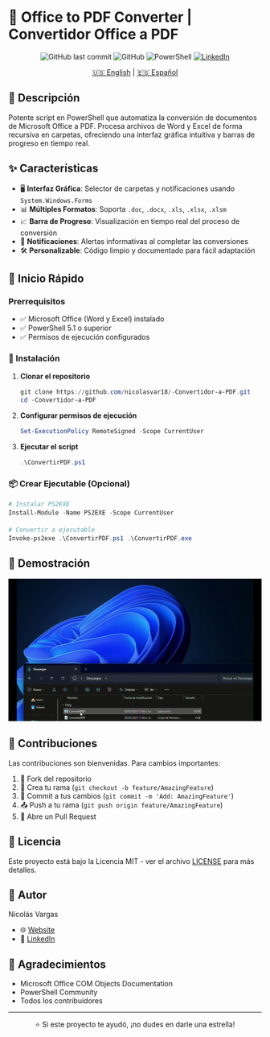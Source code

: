 # 📄 Office to PDF Converter | Convertidor Office a PDF

<div align="center">

![GitHub last commit](https://img.shields.io/github/last-commit/nicolasvar18/-Convertidor-a-PDF)
![GitHub](https://img.shields.io/github/license/nicolasvar18/-Convertidor-a-PDF)
![PowerShell](https://img.shields.io/badge/PowerShell-%235391FE.svg?style=flat&logo=powershell&logoColor=white)
[![LinkedIn](https://img.shields.io/badge/LinkedIn-Nicolas%20Vargas-blue?style=flat&logo=linkedin)](https://www.linkedin.com/in/nicolas-vargas-956b79166/)

[🇺🇸 English](./README.en.md) | [🇪🇸 Español](./README.md)

</div>

## 📝 Descripción

Potente script en PowerShell que automatiza la conversión de documentos de Microsoft Office a PDF. Procesa archivos de Word y Excel de forma recursiva en carpetas, ofreciendo una interfaz gráfica intuitiva y barras de progreso en tiempo real.

## ✨ Características

- 🖥️ **Interfaz Gráfica**: Selector de carpetas y notificaciones usando `System.Windows.Forms`
- 📊 **Múltiples Formatos**: Soporta `.doc`, `.docx`, `.xls`, `.xlsx`, `.xlsm`
- 📈 **Barra de Progreso**: Visualización en tiempo real del proceso de conversión
- 🔔 **Notificaciones**: Alertas informativas al completar las conversiones
- 🛠️ **Personalizable**: Código limpio y documentado para fácil adaptación

## 🚀 Inicio Rápido

### Prerrequisitos

- ✅ Microsoft Office (Word y Excel) instalado
- ✅ PowerShell 5.1 o superior
- ✅ Permisos de ejecución configurados

### 🔧 Instalación

1. **Clonar el repositorio**
   ```powershell
   git clone https://github.com/nicolasvar18/-Convertidor-a-PDF.git
   cd -Convertidor-a-PDF
   ```

2. **Configurar permisos de ejecución**
   ```powershell
   Set-ExecutionPolicy RemoteSigned -Scope CurrentUser
   ```

3. **Ejecutar el script**
   ```powershell
   .\ConvertirPDF.ps1
   ```

### 📦 Crear Ejecutable (Opcional)

```powershell
# Instalar PS2EXE
Install-Module -Name PS2EXE -Scope CurrentUser

# Convertir a ejecutable
Invoke-ps2exe .\ConvertirPDF.ps1 .\ConvertirPDF.exe
```

## 📸 Demostración

<div align="center">
  <img src="demo.gif" alt="Demostración del Convertidor" width="600"/>
</div>

## 🤝 Contribuciones

Las contribuciones son bienvenidas. Para cambios importantes:

1. 🍴 Fork del repositorio
2. 🔧 Crea tu rama (`git checkout -b feature/AmazingFeature`)
3. 💾 Commit a tus cambios (`git commit -m 'Add: AmazingFeature'`)
4. 📤 Push a tu rama (`git push origin feature/AmazingFeature`)
5. 📩 Abre un Pull Request

## 📄 Licencia

Este proyecto está bajo la Licencia MIT - ver el archivo [LICENSE](LICENSE) para más detalles.

## 👤 Autor

Nicolás Vargas
- 🌐 [Website](https://nicolasvargas.dev)
- 💼 [LinkedIn](https://www.linkedin.com/in/nicolas-vargas-956b79166/)

## 🙏 Agradecimientos

- Microsoft Office COM Objects Documentation
- PowerShell Community
- Todos los contribuidores

---

<div align="center">
⭐ Si este proyecto te ayudó, ¡no dudes en darle una estrella!
</div>